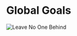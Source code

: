 # Global Goals
![Leave No One Behind](https://cdn-images-1.medium.com/max/1600/1*LaS9M0ZeuqzDyxmup2YtfA.png "")
